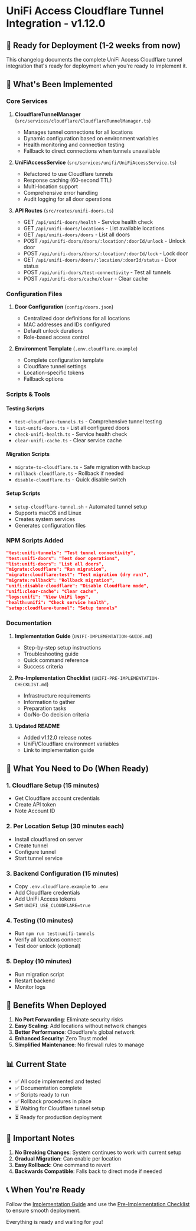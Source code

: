 # UniFi Access Cloudflare Tunnel Integration - v1.12.0

## 📅 Ready for Deployment (1-2 weeks from now)

This changelog documents the complete UniFi Access Cloudflare tunnel integration that's ready for deployment when you're ready to implement it.

## 🚀 What's Been Implemented

### Core Services
1. **CloudflareTunnelManager** (`src/services/cloudflare/CloudflareTunnelManager.ts`)
   - Manages tunnel connections for all locations
   - Dynamic configuration based on environment variables
   - Health monitoring and connection testing
   - Fallback to direct connections when tunnels unavailable

2. **UniFiAccessService** (`src/services/unifi/UniFiAccessService.ts`)
   - Refactored to use Cloudflare tunnels
   - Response caching (60-second TTL)
   - Multi-location support
   - Comprehensive error handling
   - Audit logging for all door operations

3. **API Routes** (`src/routes/unifi-doors.ts`)
   - GET `/api/unifi-doors/health` - Service health check
   - GET `/api/unifi-doors/locations` - List available locations
   - GET `/api/unifi-doors/doors` - List all doors
   - POST `/api/unifi-doors/doors/:location/:doorId/unlock` - Unlock door
   - POST `/api/unifi-doors/doors/:location/:doorId/lock` - Lock door
   - GET `/api/unifi-doors/doors/:location/:doorId/status` - Door status
   - POST `/api/unifi-doors/test-connectivity` - Test all tunnels
   - POST `/api/unifi-doors/cache/clear` - Clear cache

### Configuration Files
1. **Door Configuration** (`config/doors.json`)
   - Centralized door definitions for all locations
   - MAC addresses and IDs configured
   - Default unlock durations
   - Role-based access control

2. **Environment Template** (`.env.cloudflare.example`)
   - Complete configuration template
   - Cloudflare tunnel settings
   - Location-specific tokens
   - Fallback options

### Scripts & Tools

#### Testing Scripts
- `test-cloudflare-tunnels.ts` - Comprehensive tunnel testing
- `list-unifi-doors.ts` - List all configured doors
- `check-unifi-health.ts` - Service health check
- `clear-unifi-cache.ts` - Clear service cache

#### Migration Scripts
- `migrate-to-cloudflare.ts` - Safe migration with backup
- `rollback-cloudflare.ts` - Rollback if needed
- `disable-cloudflare.ts` - Quick disable switch

#### Setup Scripts
- `setup-cloudflare-tunnel.sh` - Automated tunnel setup
- Supports macOS and Linux
- Creates system services
- Generates configuration files

### NPM Scripts Added
```json
"test:unifi-tunnels": "Test tunnel connectivity",
"test:unifi-doors": "Test door operations",
"list:unifi-doors": "List all doors",
"migrate:cloudflare": "Run migration",
"migrate:cloudflare:test": "Test migration (dry run)",
"migrate:rollback": "Rollback migration",
"unifi:disable-cloudflare": "Disable Cloudflare mode",
"unifi:clear-cache": "Clear cache",
"logs:unifi": "View UniFi logs",
"health:unifi": "Check service health",
"setup:cloudflare-tunnel": "Setup tunnels"
```

### Documentation
1. **Implementation Guide** (`UNIFI-IMPLEMENTATION-GUIDE.md`)
   - Step-by-step setup instructions
   - Troubleshooting guide
   - Quick command reference
   - Success criteria

2. **Pre-Implementation Checklist** (`UNIFI-PRE-IMPLEMENTATION-CHECKLIST.md`)
   - Infrastructure requirements
   - Information to gather
   - Preparation tasks
   - Go/No-Go decision criteria

3. **Updated README**
   - Added v1.12.0 release notes
   - UniFi/Cloudflare environment variables
   - Link to implementation guide

## 🔧 What You Need to Do (When Ready)

### 1. Cloudflare Setup (15 minutes)
- Get Cloudflare account credentials
- Create API token
- Note Account ID

### 2. Per Location Setup (30 minutes each)
- Install cloudflared on server
- Create tunnel
- Configure tunnel
- Start tunnel service

### 3. Backend Configuration (15 minutes)
- Copy `.env.cloudflare.example` to `.env`
- Add Cloudflare credentials
- Add UniFi Access tokens
- Set `UNIFI_USE_CLOUDFLARE=true`

### 4. Testing (10 minutes)
- Run `npm run test:unifi-tunnels`
- Verify all locations connect
- Test door unlock (optional)

### 5. Deploy (10 minutes)
- Run migration script
- Restart backend
- Monitor logs

## 🎯 Benefits When Deployed

1. **No Port Forwarding**: Eliminate security risks
2. **Easy Scaling**: Add locations without network changes
3. **Better Performance**: Cloudflare's global network
4. **Enhanced Security**: Zero Trust model
5. **Simplified Maintenance**: No firewall rules to manage

## 📊 Current State

- ✅ All code implemented and tested
- ✅ Documentation complete
- ✅ Scripts ready to run
- ✅ Rollback procedures in place
- ⏳ Waiting for Cloudflare tunnel setup
- ⏳ Ready for production deployment

## 🚨 Important Notes

1. **No Breaking Changes**: System continues to work with current setup
2. **Gradual Migration**: Can enable per location
3. **Easy Rollback**: One command to revert
4. **Backwards Compatible**: Falls back to direct mode if needed

## 📞 When You're Ready

Follow the [Implementation Guide](./UNIFI-IMPLEMENTATION-GUIDE.md) and use the [Pre-Implementation Checklist](./UNIFI-PRE-IMPLEMENTATION-CHECKLIST.md) to ensure smooth deployment.

Everything is ready and waiting for you!